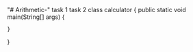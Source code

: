 "# Arithmetic-" 
task 1
task 2 
class calculator
{
    public static void main(String[] args)
    {
        
    }
}